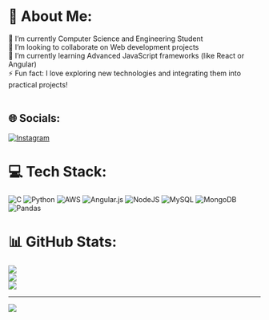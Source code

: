 # 💫 About Me:
🔭 I’m currently Computer Science and Engineering Student         <br>👯 I’m looking to collaborate on Web development projects<br>🌱 I’m currently learning Advanced JavaScript frameworks (like React or Angular)<br>⚡ Fun fact: I love exploring new technologies and integrating them into practical projects!<br><br>


## 🌐 Socials:
[![Instagram](https://img.shields.io/badge/Instagram-%23E4405F.svg?logo=Instagram&logoColor=white)](https://instagram.com/nandankumar9216) 

# 💻 Tech Stack:
![C](https://img.shields.io/badge/c-%2300599C.svg?style=for-the-badge&logo=c&logoColor=white) ![Python](https://img.shields.io/badge/python-3670A0?style=for-the-badge&logo=python&logoColor=ffdd54) ![AWS](https://img.shields.io/badge/AWS-%23FF9900.svg?style=for-the-badge&logo=amazon-aws&logoColor=white) ![Angular.js](https://img.shields.io/badge/angular.js-%23E23237.svg?style=for-the-badge&logo=angularjs&logoColor=white) ![NodeJS](https://img.shields.io/badge/node.js-6DA55F?style=for-the-badge&logo=node.js&logoColor=white) ![MySQL](https://img.shields.io/badge/mysql-4479A1.svg?style=for-the-badge&logo=mysql&logoColor=white) ![MongoDB](https://img.shields.io/badge/MongoDB-%234ea94b.svg?style=for-the-badge&logo=mongodb&logoColor=white) ![Pandas](https://img.shields.io/badge/pandas-%23150458.svg?style=for-the-badge&logo=pandas&logoColor=white)
# 📊 GitHub Stats:
![](https://github-readme-stats.vercel.app/api?username=Nandangp727&theme=dark&hide_border=false&include_all_commits=true&count_private=false)<br/>
![](https://github-readme-streak-stats.herokuapp.com/?user=Nandangp727&theme=dark&hide_border=false)<br/>
![](https://github-readme-stats.vercel.app/api/top-langs/?username=Nandangp727&theme=dark&hide_border=false&include_all_commits=true&count_private=false&layout=compact)

---
[![](https://visitcount.itsvg.in/api?id=Nandangp727&icon=0&color=0)](https://visitcount.itsvg.in)

<!-- Proudly created with GPRM ( https://gprm.itsvg.in ) -->
